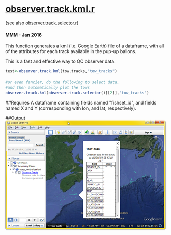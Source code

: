 # **[observer.track.kml.r](../src/_RFunctions/observer.track.kml.r)**
(see also [observer.track.selector.r](../src/_RFunctions/observer.track.selector.r))
#### MMM - Jan 2016 
This function generates a kml (i.e. Google Earth) file of a dataframe, with all of the attributes for each track available in the pup-up ballons.

This is a fast and effective way to QC observer data.

```R
test<-observer.track.kml(tow.tracks,"tow_tracks")

#or even fancier, do the following to select data, 
#and then automatically plot the tows
observer.track.kml(observer.track.selector()[[2]],"tow_tracks")
```
##Requires
A dataframe containing fields named "fishset_id", and fields named X and Y (corresponding with lon, and lat, respectively).

##Output
![Example data in Google Earth](images/observer_track_kml_1.png)
